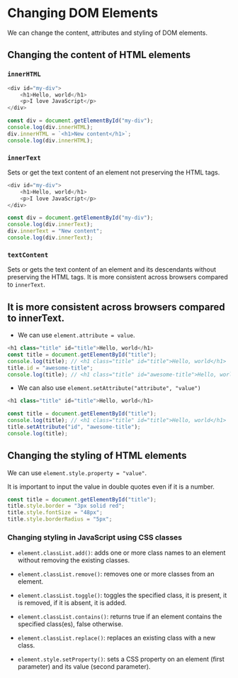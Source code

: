 # Changing DOM Elements
We can change the content, attributes and styling of DOM elements.

## Changing the content of HTML elements
### `innerHTML﻿`
```js
<div id="my-div">
    <h1>Hello, world</h1>
    <p>I love JavaScript</p>
</div>
```
```js
const div = document.getElementById("my-div");
console.log(div.innerHTML);
div.innerHTML = `<h1>New content</h1>`;
console.log(div.innerHTML);
```
### `innerText`
Sets or get the text content of an element not preserving the HTML tags.
```js
<div id="my-div">
    <h1>Hello, world</h1>
    <p>I love JavaScript</p>
</div>
```
```js
const div = document.getElementById("my-div");
console.log(div.innerText);
div.innerText = "New content";
console.log(div.innerText);
```
### `textContent`
Sets or gets the text content of an element and its descendants without preserving the HTML tags.
It is more consistent across browsers compared to `innerText`.
## It is more consistent across browsers compared to innerText.
- We can use `element.attribute = value`.
```js
<h1 class="title" id="title">Hello, world</h1>
const title = document.getElementById("title");
console.log(title); // <h1 class="title" id="title">Hello, world</h1>
title.id = "awesome-title";
console.log(title); // <h1 class="title" id="awesome-title">Hello, world</h1>
```
- We can also use `element.setAttribute("attribute", "value")`
```js
<h1 class="title" id="title">Hello, world</h1>
```
```js
const title = document.getElementById("title");
console.log(title); // <h1 class="title" id="title">Hello, world</h1>
title.setAttribute("id", "awesome-title");
console.log(title);
```
## Changing the styling of HTML elements
We can use `element.style.property = "value"`.

It is important to input the value in double quotes even if it is a number.

```js
const title = document.getElementById("title");
title.style.border = "3px solid red";
title.style.fontSize = "48px";
title.style.borderRadius = "5px";
```
 ### Changing styling in JavaScript using CSS classes

 - `element.classList.add()`: adds one or more class names to an element without removing the existing classes.

- `element.classList.remove()`: removes one or more classes from an element.

- `element.classList.toggle()`: toggles the specified class, it is present, it is removed, if it is absent, it is added.

- `element.classList.contains()`: returns true if an element contains the specified class(es), false otherwise.

- `element.classList.replace()`: replaces an existing class with a new class.

- `element.style.setProperty()`: sets a CSS property on an element (first parameter) and its value (second parameter).

